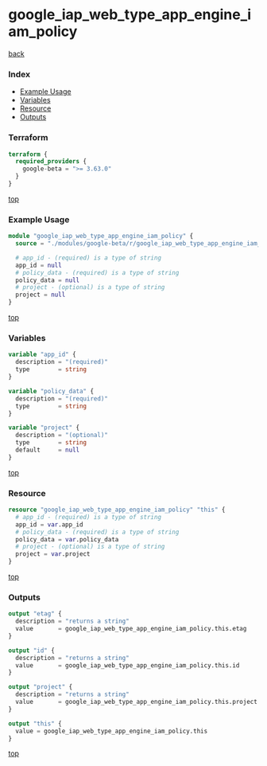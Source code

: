 # google_iap_web_type_app_engine_iam_policy

[back](../google-beta.md)

### Index

- [Example Usage](#example-usage)
- [Variables](#variables)
- [Resource](#resource)
- [Outputs](#outputs)

### Terraform

```terraform
terraform {
  required_providers {
    google-beta = ">= 3.63.0"
  }
}
```

[top](#index)

### Example Usage

```terraform
module "google_iap_web_type_app_engine_iam_policy" {
  source = "./modules/google-beta/r/google_iap_web_type_app_engine_iam_policy"

  # app_id - (required) is a type of string
  app_id = null
  # policy_data - (required) is a type of string
  policy_data = null
  # project - (optional) is a type of string
  project = null
}
```

[top](#index)

### Variables

```terraform
variable "app_id" {
  description = "(required)"
  type        = string
}

variable "policy_data" {
  description = "(required)"
  type        = string
}

variable "project" {
  description = "(optional)"
  type        = string
  default     = null
}
```

[top](#index)

### Resource

```terraform
resource "google_iap_web_type_app_engine_iam_policy" "this" {
  # app_id - (required) is a type of string
  app_id = var.app_id
  # policy_data - (required) is a type of string
  policy_data = var.policy_data
  # project - (optional) is a type of string
  project = var.project
}
```

[top](#index)

### Outputs

```terraform
output "etag" {
  description = "returns a string"
  value       = google_iap_web_type_app_engine_iam_policy.this.etag
}

output "id" {
  description = "returns a string"
  value       = google_iap_web_type_app_engine_iam_policy.this.id
}

output "project" {
  description = "returns a string"
  value       = google_iap_web_type_app_engine_iam_policy.this.project
}

output "this" {
  value = google_iap_web_type_app_engine_iam_policy.this
}
```

[top](#index)
